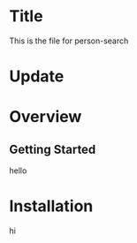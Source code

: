 # Title
This is the file for person-search
# Update
# Overview 
## Getting Started
hello
# Installation
hi
